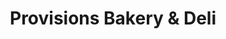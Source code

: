 ---
title: "Provisions Bakery & Deli"
url: /lancaster/provisions-bakery-und-deli/
shop: Bäckerei
---